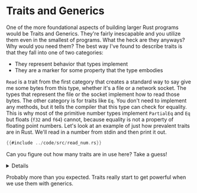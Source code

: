 # Traits and Generics

One of the more foundational aspects of building larger Rust programs would be
Traits and Generics. They're fairly inescapable and you utilize them even in the
smallest of programs. What the heck are they anyways? Why would you need them?
The best way I've found to describe traits is that they fall into one of two
categories:

- They represent behavior that types implement
- They are a marker for some property that the type embodies

`Read` is a trait from the first category that creates a standard way to say
give me some bytes from this type, whether it's a file or a network socket. The
types that represent the file or the socket implement how to read those bytes.
The other category is for traits like `Eq`. You don't need to implement any
methods, but it tells the compiler that this type can check for equality. This
is why most of the primitive number types implement `PartialEq` and `Eq` but
floats (`f32` and `f64`) cannot, because equality is not a property of floating
point numbers. Let's look at an example of just how prevalent traits are in
Rust. We'll read in a number from stdin and then print it out.

```rust
{{#include ../code/src/read_num.rs}}
```

Can you figure out how many traits are in use here? Take a guess!

<details>
  This program uses 4 separate traits: <code class="hljs">FromStr</code>,
  <code class="hljs">Display</code>(if you want to be pedantic you could say 5
  since <code class="hljs">Display</code> implies
  <code class="hljs">ToString</code>), <code class="hljs">BufRead</code>, and
  <code class="hljs">Error</code>.
</details>

Probably more than you expected. Traits really start to get powerful when we use
them with generics.
